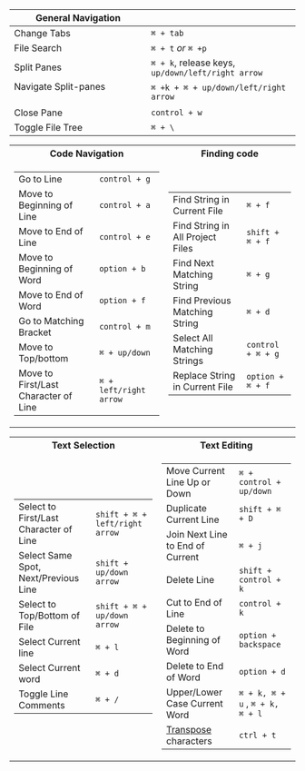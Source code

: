 |General Navigation||
|--|--|
|Change Tabs|`⌘ + tab`|
|File Search| `⌘ + t` *or* `⌘ +p` |
|Split Panes|`⌘ + k`, release keys, `up/down/left/right arrow`|
|Navigate Split-panes ‎ ‎ ‎ ‎ ‎ ‎ ‎ ‎ ‎ ‎ ‎ ‎ ‎ ‎ ‎ ‎ ‎ ‎ ‎ ‎ ‎ ‎ ‎ ‎ ‎ ‎ ‎ ‎ ‎ ‎ ‎ ‎ ‎ ‎ ‎ ‎ ‎ ‎ ‎ ‎ ‎ ‎ ‎ ‎ ‎ ‎ ‎ ‎ ‎ ‎ ‎ ‎ ‎ ‎ ‎ ‎ ‎ ‎ ‎ ‎|`⌘ +k + ⌘ + up/down/left/right arrow`|
|Close Pane|`control + w`|
|Toggle File Tree|`⌘ + \` |

<table>
<tr><th>Code Navigation</th><th>Finding code</th></tr>
<tr><td>

|||
|--|--|
|Go to Line|`control + g`|
|Move to Beginning of Line|`control + a`|
|Move to End of Line| `control + e`|
|Move to Beginning of Word|`option + b`|
|Move to End of Word|`option + f`|
|Go to Matching Bracket|`control + m`|
|Move to Top/bottom|`⌘ + up/down`|
|Move to First/Last Character of Line ‎ ‎ ‎|`⌘ + left/right arrow`|

</td><td>

|||
|--|--|
|Find String in Current File|`⌘ + f`|
|Find String in All Project Files|`shift + ⌘ + f`|
|Find Next Matching String|`⌘ + g`|
|Find Previous Matching String ‎ ‎ ‎ ‎ ‎ ‎ ‎ ‎ ‎ ‎ ‎ ‎ ‎ ‎ ‎|`⌘ + d`|
|Select All Matching Strings|`control + ⌘ + g`|
|Replace String in Current File|`option + ⌘ + f`|

</td></tr> </table>

<table>
<tr><th>Text Selection</th><th>Text Editing</th></tr>
<tr><td>

|||
|--|--|
|Select to First/Last Character of Line|`shift + ⌘ + left/right arrow`|
|Select Same Spot, Next/Previous Line ‎ ‎|`shift + up/down arrow`|
|Select to Top/Bottom of File|`shift + ⌘ + up/down arrow`|
|Select Current line|`⌘ + l`|
|Select Current word|`⌘ + d`|
|Toggle Line Comments|`⌘ + /`|

</td><td>

|||
|--|--|
|Move Current Line Up or Down|`⌘ + control + up/down`|
|Duplicate Current Line|`shift + ⌘ + D`|
|Join Next Line to End of Current ‎ ‎ ‎ ‎ ‎ ‎ ‎ ‎ ‎ ‎ ‎|`⌘ + j`|
|Delete Line|`shift + control + k`|
|Cut to End of Line|`control + k`|
|Delete to Beginning of Word|`option + backspace`|
|Delete to End of Word|`option + d`|
|Upper/Lower Case Current Word|`⌘ + k, ⌘ + u` , `⌘ + k, ⌘ + l`|
|[Transpose](https://discuss.atom.io/t/why-do-we-need-feature-like-transpose-character/18090) characters |`ctrl + t`|

</td></tr> </table>
